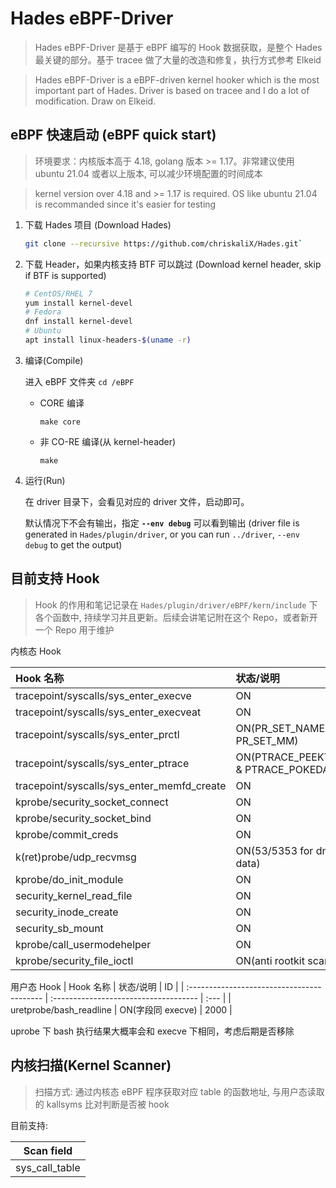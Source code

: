 # Hades eBPF-Driver

> Hades eBPF-Driver 是基于 eBPF 编写的 Hook 数据获取，是整个 Hades 最关键的部分。基于 tracee 做了大量的改造和修复，执行方式参考 Elkeid

> Hades eBPF-Driver is a eBPF-driven kernel hooker which is the most important part of Hades. Driver is based on tracee and I do a lot of modification. Draw on Elkeid.

## eBPF 快速启动 (eBPF quick start)

> 环境要求：内核版本高于 4.18, golang 版本 >= 1.17。非常建议使用 ubuntu 21.04 或者以上版本, 可以减少环境配置的时间成本

> kernel version over 4.18 and >= 1.17 is required. OS like ubuntu 21.04 is recommanded since it's easier for testing

1. 下载 Hades 项目 (Download Hades)

   ```bash
   git clone --recursive https://github.com/chriskaliX/Hades.git`
   ```

2. 下载 Header，如果内核支持 BTF 可以跳过 (Download kernel header, skip if BTF is supported)

   ```bash
   # CentOS/RHEL 7
   yum install kernel-devel
   # Fedora
   dnf install kernel-devel
   # Ubuntu
   apt install linux-headers-$(uname -r)
   ```

3. 编译(Compile)

   进入 eBPF 文件夹 `cd /eBPF`

   - CORE 编译

     `make core`

   - 非 CO-RE 编译(从 kernel-header)

     `make`

4. 运行(Run)

   在 driver 目录下，会看见对应的 driver 文件，启动即可。

   默认情况下不会有输出，指定 **`--env debug`** 可以看到输出
   (driver file is generated in `Hades/plugin/driver`, or you can run `../driver`, `--env debug` to get the output)

## 目前支持 Hook

> Hook 的作用和笔记记录在 `Hades/plugin/driver/eBPF/kern/include` 下各个函数中, 持续学习并且更新。后续会讲笔记附在这个 Repo，或者新开一个 Repo 用于维护

内核态 Hook

| Hook 名称                                  | 状态/说明                             | ID   |
| :----------------------------------------- | :------------------------------------ | :--- |
| tracepoint/syscalls/sys_enter_execve       | ON                                    | 700  |
| tracepoint/syscalls/sys_enter_execveat     | ON                                    | 698  |
| tracepoint/syscalls/sys_enter_prctl        | ON(PR_SET_NAME & PR_SET_MM)           | 200  |
| tracepoint/syscalls/sys_enter_ptrace       | ON(PTRACE_PEEKTEXT & PTRACE_POKEDATA) | 164  |
| tracepoint/syscalls/sys_enter_memfd_create | ON                                    | 614  |
| kprobe/security_socket_connect             | ON                                    | 1022 |
| kprobe/security_socket_bind                | ON                                    | 1024 |
| kprobe/commit_creds                        | ON                                    | 1011 |
| k(ret)probe/udp_recvmsg                    | ON(53/5353 for dns data)              | 1025 |
| kprobe/do_init_module                      | ON                                    | 1026 |
| security_kernel_read_file                  | ON                                    | 1027 |
| security_inode_create                      | ON                                    | 1028 |
| security_sb_mount                          | ON                                    | 1029 |
| kprobe/call_usermodehelper                 | ON                                    | 1030 |
| kprobe/security_file_ioctl                 | ON(anti rootkit scan)                 | 1031 |

用户态 Hook
| Hook 名称 | 状态/说明 | ID |
| :----------------------------------------- | :------------------------------------ | :--- |
| uretprobe/bash_readline | ON(字段同 execve) | 2000 |

uprobe 下 bash 执行结果大概率会和 execve 下相同，考虑后期是否移除

## 内核扫描(Kernel Scanner)

> 扫描方式: 通过内核态 eBPF 程序获取对应 table 的函数地址, 与用户态读取的 kallsyms 比对判断是否被 hook

目前支持:

|   Scan field   |
| :------------: |
| sys_call_table |
